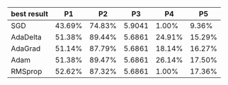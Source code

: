 | best result | P1     | P2     |  P3    | P4     | P5     |
|-------------|--------|--------|--------|--------|--------|
| SGD         | 43.69% | 74.83% | 5.9041 | 1.00%  | 9.36%  |
| AdaDelta    | 51.38% | 89.44% | 5.6861 | 24.91% | 15.29% |
| AdaGrad     | 51.14% | 87.79% | 5.6861 | 18.14% | 16.27% |
| Adam        | 51.38% | 89.47% | 5.6861 | 26.14% | 17.50% |
| RMSprop     | 52.62% | 87.32% | 5.6861 | 1.00%  | 17.36% |